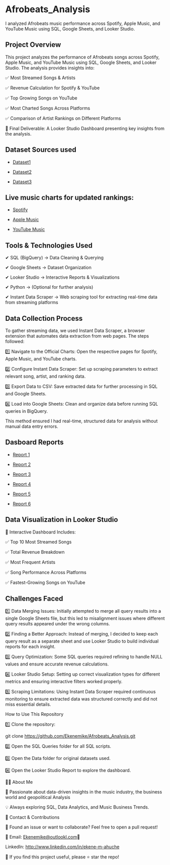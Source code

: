 # Afrobeats_Analysis
I analyzed Afrobeats music performance across Spotify, Apple Music, and YouTube Music using SQL, Google Sheets, and Looker Studio.
## Project Overview

This project analyzes the performance of Afrobeats songs across Spotify, Apple Music, and YouTube Music using SQL, Google Sheets, and Looker Studio. The analysis provides insights into:

✅ Most Streamed Songs & Artists

✅ Revenue Calculation for Spotify & YouTube

✅ Top Growing Songs on YouTube

✅ Most Charted Songs Across Platforms

✅ Comparison of Artist Rankings on Different Platforms

📍 Final Deliverable: A Looker Studio Dashboard presenting key insights from the analysis.

## Dataset Sources used

- <a href=https://github.com/Ekenemike/Afrobeats_Analysis/blob/main/open.csv>Dataset1</a>

- <a href=https://github.com/Ekenemike/Afrobeats_Analysis/blob/main/charts.csv>Dataset2</a>

- <a href=https://github.com/Ekenemike/Afrobeats_Analysis/blob/main/youtube-charts-top-songs-ng-weekly-20250206.csv>Dataset3</a>

##  Live music charts for updated rankings:

- <a href=https://open.spotify.com/playlist/37i9dQZEVXbLw80jjcctV1>Spotify</a>

- <a href=https://music.apple.com/bh/playlist/top-100-nigeria/pl.2fc68f6d68004ae993dadfe99de83877>Apple Music</a>

- <a href=https://charts.youtube.com/charts/TopSongs/ng/weekly>YouTube Music</a>

## Tools & Technologies Used

✔ SQL (BigQuery) → Data Cleaning & Querying

✔ Google Sheets → Dataset Organization

✔ Looker Studio → Interactive Reports & Visualizations

✔ Python → (Optional for further analysis)

✔ Instant Data Scraper → Web scraping tool for extracting real-time data from streaming platforms

## Data Collection Process

To gather streaming data, we used Instant Data Scraper, a browser extension that automates data extraction from web pages. The steps followed:

1️⃣ Navigate to the Official Charts: Open the respective pages for Spotify, Apple Music, and YouTube charts.

2️⃣ Configure Instant Data Scraper: Set up scraping parameters to extract relevant song, artist, and ranking data.

3️⃣ Export Data to CSV: Save extracted data for further processing in SQL and Google Sheets.

4️⃣ Load into Google Sheets: Clean and organize data before running SQL queries in BigQuery.

This method ensured I had real-time, structured data for analysis without manual data entry errors.

## Dasboard Reports

- <a href=https://lookerstudio.google.com/s/r7mqqUCZF-4>Report 1</a>

- <a href=https://lookerstudio.google.com/s/uXpCXG_V-P0>Report 2</a>

- <a href=https://lookerstudio.google.com/s/pDkMjgWr4fc>Report 3</a>

- <a href=https://lookerstudio.google.com/s/uPHWxeG1qCQ>Report 4</a>

- <a href=https://lookerstudio.google.com/s/jYweYoBX0kc>Report 5</a>

- <a href=https://lookerstudio.google.com/s/g6QMkLUzs6g>Report 6</a>

## Data Visualization in Looker Studio

🎯 Interactive Dashboard Includes:

✅ Top 10 Most Streamed Songs 

✅ Total Revenue Breakdown 

✅ Most Frequent Artists 

✅ Song Performance Across Platforms 

✅ Fastest-Growing Songs on YouTube

## Challenges Faced

1️⃣ Data Merging Issues: Initially attempted to merge all query results into a single Google Sheets file, but this led to misalignment issues where different query results appeared under the wrong columns.

2️⃣ Finding a Better Approach: Instead of merging, I decided to keep each query result as a separate sheet and use Looker Studio to build individual reports for each insight.

3️⃣ Query Optimization: Some SQL queries required refining to handle NULL values and ensure accurate revenue calculations.

4️⃣ Looker Studio Setup: Setting up correct visualization types for different metrics and ensuring interactive filters worked properly.

5️⃣ Scraping Limitations: Using Instant Data Scraper required continuous monitoring to ensure extracted data was structured correctly and did not miss essential details.

How to Use This Repository

1️⃣ Clone the repository:

git clone https://github.com/Ekenemike/Afrobeats_Analysis.git

2️⃣ Open the SQL Queries folder for all SQL scripts.

3️⃣ Open the Data folder for original datasets used.

4️⃣ Open the Looker Studio Report to explore the dashboard.

👨‍💻 About Me

🎵 Passionate about data-driven insights in the music industry, the business world and geopolitical Analysis

💡 Always exploring SQL, Data Analytics, and Music Business Trends.

📢 Contact & Contributions

📌 Found an issue or want to collaborate? Feel free to open a pull request!

📧 Email: Ekenemike@outlookl.com🔗 

LinkedIn: http://www.linkedin.com/in/ekene-m-ahuche

🚀 If you find this project useful, please ⭐ star the repo!




